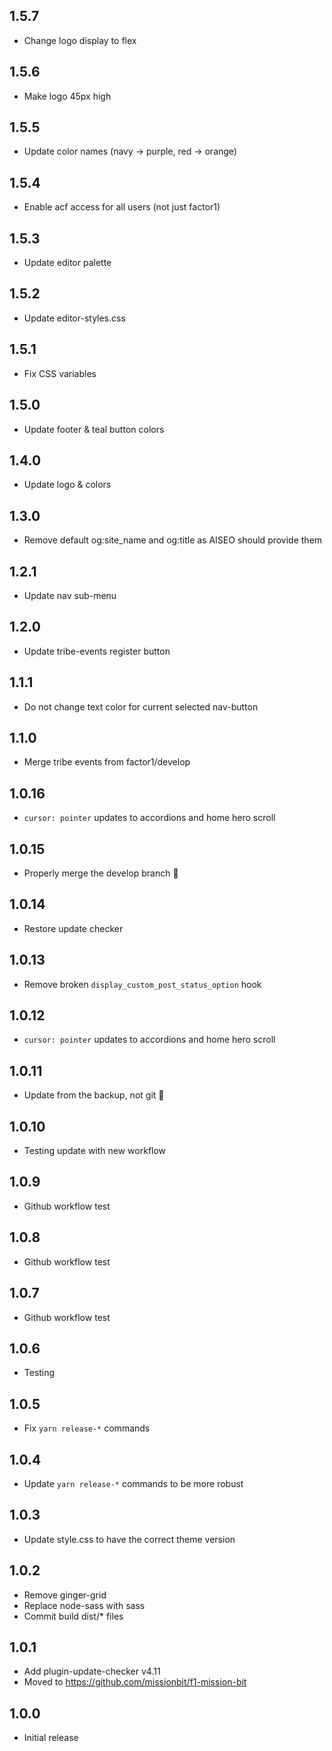 ## 1.5.7

- Change logo display to flex

## 1.5.6

- Make logo 45px high

## 1.5.5

- Update color names (navy -> purple, red -> orange)

## 1.5.4

- Enable acf access for all users (not just factor1)

## 1.5.3

- Update editor palette

## 1.5.2

- Update editor-styles.css

## 1.5.1

- Fix CSS variables

## 1.5.0

- Update footer & teal button colors

## 1.4.0

- Update logo & colors

## 1.3.0

- Remove default og:site_name and og:title as AISEO should provide them

## 1.2.1

- Update nav sub-menu

## 1.2.0

- Update tribe-events register button

## 1.1.1

- Do not change text color for current selected nav-button

## 1.1.0

- Merge tribe events from factor1/develop

## 1.0.16

- `cursor: pointer` updates to accordions and home hero scroll

## 1.0.15

- Properly merge the develop branch :facepalm:

## 1.0.14

- Restore update checker

## 1.0.13

- Remove broken `display_custom_post_status_option` hook

## 1.0.12

- `cursor: pointer` updates to accordions and home hero scroll

## 1.0.11

- Update from the backup, not git :facepalm:

## 1.0.10

- Testing update with new workflow

## 1.0.9

- Github workflow test

## 1.0.8

- Github workflow test

## 1.0.7

- Github workflow test

## 1.0.6

- Testing

## 1.0.5

- Fix `yarn release-*` commands

## 1.0.4

- Update `yarn release-*` commands to be more robust

## 1.0.3

- Update style.css to have the correct theme version

## 1.0.2

- Remove ginger-grid
- Replace node-sass with sass
- Commit build dist/* files

## 1.0.1

- Add plugin-update-checker v4.11
- Moved to https://github.com/missionbit/f1-mission-bit

## 1.0.0

- Initial release
